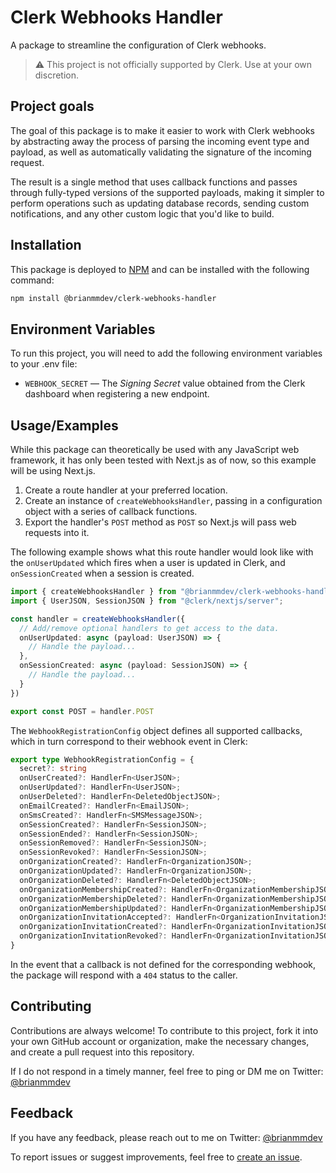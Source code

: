 
# Clerk Webhooks Handler

A package to streamline the configuration of Clerk webhooks.

> ⚠ This project is not officially supported by Clerk. Use at your own discretion.

## Project goals

The goal of this package is to make it easier to work with Clerk webhooks by abstracting away the process of parsing the incoming event type and payload, as well as automatically validating the signature of the incoming request.

The result is a single method that uses callback functions and passes through fully-typed versions of the supported payloads, making it simpler to perform operations such as updating database records, sending custom notifications, and any other custom logic that you'd like to build.

## Installation

This package is deployed to [NPM](https://www.npmjs.com/package/@brianmmdev/clerk-webhooks-handler) and can be installed with the following command:

```bash
npm install @brianmmdev/clerk-webhooks-handler
```

## Environment Variables

To run this project, you will need to add the following environment variables to your .env file:

- `WEBHOOK_SECRET` — The _Signing Secret_ value obtained from the Clerk dashboard when registering a new endpoint.

## Usage/Examples

While this package can theoretically be used with any JavaScript web framework, it has only been tested with Next.js as of now, so this example will be using Next.js.

1. Create a route handler at your preferred location.
2. Create an instance of `createWebhooksHandler`, passing in a configuration object with a series of callback functions.
3. Export the handler's `POST` method as `POST` so Next.js will pass web requests into it.

The following example shows what this route handler would look like with the `onUserUpdated` which fires when a user is updated in Clerk, and `onSessionCreated` when a session is created.

```ts
import { createWebhooksHandler } from "@brianmmdev/clerk-webhooks-handler";
import { UserJSON, SessionJSON } from "@clerk/nextjs/server";

const handler = createWebhooksHandler({
  // Add/remove optional handlers to get access to the data.
  onUserUpdated: async (payload: UserJSON) => {
    // Handle the payload...
  },
  onSessionCreated: async (payload: SessionJSON) => {
    // Handle the payload...
  }
})

export const POST = handler.POST
```

The `WebhookRegistrationConfig` object defines all supported callbacks, which in turn correspond to their webhook event in Clerk:

```ts
export type WebhookRegistrationConfig = {
  secret?: string
  onUserCreated?: HandlerFn<UserJSON>;
  onUserUpdated?: HandlerFn<UserJSON>;
  onUserDeleted?: HandlerFn<DeletedObjectJSON>;
  onEmailCreated?: HandlerFn<EmailJSON>;
  onSmsCreated?: HandlerFn<SMSMessageJSON>;
  onSessionCreated?: HandlerFn<SessionJSON>;
  onSessionEnded?: HandlerFn<SessionJSON>;
  onSessionRemoved?: HandlerFn<SessionJSON>;
  onSessionRevoked?: HandlerFn<SessionJSON>;
  onOrganizationCreated?: HandlerFn<OrganizationJSON>;
  onOrganizationUpdated?: HandlerFn<OrganizationJSON>;
  onOrganizationDeleted?: HandlerFn<DeletedObjectJSON>;
  onOrganizationMembershipCreated?: HandlerFn<OrganizationMembershipJSON>;
  onOrganizationMembershipDeleted?: HandlerFn<OrganizationMembershipJSON>;
  onOrganizationMembershipUpdated?: HandlerFn<OrganizationMembershipJSON>;
  onOrganizationInvitationAccepted?: HandlerFn<OrganizationInvitationJSON>;
  onOrganizationInvitationCreated?: HandlerFn<OrganizationInvitationJSON>;
  onOrganizationInvitationRevoked?: HandlerFn<OrganizationInvitationJSON>;
}
```

In the event that a callback is not defined for the corresponding webhook, the package will respond with a `404` status to the caller.

## Contributing

Contributions are always welcome! To contribute to this project, fork it into your own GitHub account or organization, make the necessary changes, and create a pull request into this repository.

If I do not respond in a timely manner, feel free to ping or DM me on Twitter: [@brianmmdev](https://twitter.com/brianmmdev)

## Feedback

If you have any feedback, please reach out to me on Twitter: [@brianmmdev](https://twitter.com/brianmmdev)

To report issues or suggest improvements, feel free to [create an issue]().

